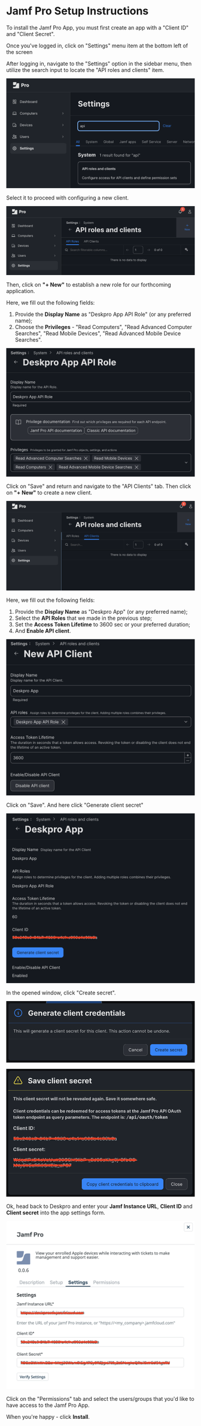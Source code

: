 Jamf Pro Setup Instructions
===

To install the Jamf Pro App, you must first create an app with a "Client ID" and "Client Secret".

Once you've logged in, click on "Settings" menu item at the bottom left of the screen

After logging in, navigate to the "Settings" option in the sidebar menu, then utilize the search input to locate the "API roles and clients" item.

[![](/docs/assets/setup/setup-jamf-01.png)](/docs/assets/setup/setup-jamf-01.png)

Select it to proceed with configuring a new client.

[![](/docs/assets/setup/setup-jamf-02.png)](/docs/assets/setup/setup-jamf-02.png)

Then, click on __"+ New"__ to establish a new role for our forthcoming application.

Here, we fill out the following fields:
1. Provide the __Display Name__ as "Deskpro App API Role" (or any preferred name);
2. Choose the __Privileges__ - "Read Computers", "Read Advanced Computer Searches", "Read Mobile Devices", "Read Advanced Mobile Device Searches".

[![](/docs/assets/setup/setup-jamf-03.png)](/docs/assets/setup/setup-jamf-03.png)

Click on "Save" and return and navigate to the "API Clients" tab. Then click on __"+ New"__ to create a new client.

[![](/docs/assets/setup/setup-jamf-04.png)](/docs/assets/setup/setup-jamf-04.png)

Here, we fill out the following fields:
1. Provide the __Display Name__ as "Deskpro App" (or any preferred name);
2. Select the __API Roles__ that we made in the previous step;
3. Set the __Access Token Lifetime__ to 3600 sec or your preferred duration;
4. And __Enable API client__.

[![](/docs/assets/setup/setup-jamf-05.png)](/docs/assets/setup/setup-jamf-05.png)

Click on "Save". And here click "Generate client secret"

[![](/docs/assets/setup/setup-jamf-06.png)](/docs/assets/setup/setup-jamf-06.png)

In the opened window, click "Create secret".

[![](/docs/assets/setup/setup-jamf-07.png)](/docs/assets/setup/setup-jamf-07.png)

[![](/docs/assets/setup/setup-jamf-08.png)](/docs/assets/setup/setup-jamf-08.png)

Ok, head back to Deskpro and enter your __Jamf Instance URL__, __Client ID__ and __Client secret__ into the app settings form.

[![](/docs/assets/setup/setup-jamf-09.png)](/docs/assets/setup/setup-jamf-09.png)

Click on the "Permissions" tab and select the users/groups that you'd like to have access to the Jamf Pro App.

When you're happy - click __Install__.

